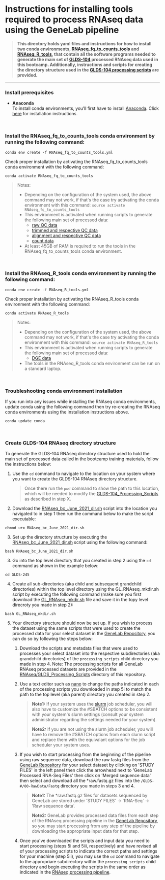 # Instructions for installing tools required to process RNAseq data using the GeneLab pipeline

> **This directory holds yaml files and instructions for how to install two conda environments, [RNAseq_fq_to_counts_tools](RNAseq_fq_to_counts_tools.yml) and [RNAseq_R_tools](RNAseq_R_tools.yml), that contain all the software programs needed to generate the main set of [GLDS-104](https://genelab-data.ndc.nasa.gov/genelab/accession/GLDS-104/) processed RNAseq data used in this bootcamp. Additionally, instructions and scripts for creating the directory structure used in the [GLDS-104 processing scripts](../GLDS-104_Processing_Scripts) are provided.**  

---

### Install prerequisites

  * **Anaconda**  
    To install conda environments, you'll first have to install [Anaconda](https://www.anaconda.com/). Click [here](https://docs.anaconda.com/anaconda/install/) for installation instructions.

<br>

### Install the **RNAseq_fq_to_counts_tools** conda environment by running the following command:

  ```
  conda env create -f RNAseq_fq_to_counts_tools.yml
  ```

  Check proper installation by activating the RNAseq_fq_to_counts_tools conda environment with the following command:
  
  ```
  conda activate RNAseq_fq_to_counts_tools
  ``` 
  
  > Notes: 
  > - Depending on the configuration of the system used, the above command may not work, if that's the case try activating the conda environment with this command:
  > `source activate RNAseq_fq_to_counts_tools`
  > - This environment is activated when running scripts to generate the following main set of processed data:
  >   - [raw QC data](../GLDS-104_Processing_Scripts/00-RawData)
  >   - [trimmed and respective QC data](../GLDS-104_Processing_Scripts/01-TG_PreProc)
  >   - [alignment and respective QC data](../GLDS-104_Processing_Scripts/02-STAR_Alignment)
  >   - [count data](../GLDS-104_Processing_Scripts/03-RSEM_Counts)
  > - At least 45GB of RAM is required to run the tools in the RNAseq_fq_to_counts_tools conda environment.

<br>

### Install the **RNAseq_R_tools** conda environment by running the following command:

  ```
  conda env create -f RNAseq_R_tools.yml
  ```

  Check proper installation by activating the RNAseq_R_tools conda environment with the following command:
  
  ```
  conda activate RNAseq_R_tools
  ``` 
  > Notes: 
  > - Depending on the configuration of the system used, the above command may not work, if that's the case try activating the conda environment with this command:
  > `source activate RNAseq_R_tools`
  > - This environment is activated when running scripts to generate the following main set of processed data:
  >   - [DGE data](../GLDS-104_Processing_Scripts/04-05-DESeq2_NormCounts_DGE)
  > - The tools in the RNAseq_R_tools conda environment can be run on a standard laptop.

<br>

### Troubleshooting conda environment installation

  If you run into any issues while installing the RNAseq conda environments, update conda using the following command then try re-creating the RNAseq conda environments using the installation instructions above.
  ```
  conda update conda
  ```

<br>

### Create GLDS-104 RNAseq directory structure

  To generate the GLDS-104 RNAseq directory structure used to hold the main set of processed data called in the bootcamp training materials, follow the instructions below:
  1. Use the `cd` command to navigate to the location on your system where you want to create the GLDS-104 RNAseq directory structure.
     > Once there run the `pwd` command to show the path to this location, which will be needed to modify the [GLDS-104_Processing_Scripts](../GLDS-104_Processing_Scripts) as described in step X.
  
  2. Download the [RNAseq_bc_June_2021_dir.sh](RNAseq_bc_June_2021_dir.sh) script into the location you navigated to in step 1 then run the command below to make the script executable:
  ```
  chmod u+x RNAseq_bc_June_2021_dir.sh
  ``` 
  
  3. Set up the directory structure by executing the [RNAseq_bc_June_2021_dir.sh](RNAseq_bc_June_2021_dir.sh) script using the following command:
  ```
  bash RNAseq_bc_June_2021_dir.sh
  ```  
  
  3. Go into the top level directory that you created in step 2 using the `cd` command as shown in the example below:
  ```
  cd GLDS-245
  ``` 
  
  4. Create all sub-directories (aka child and subsequent grandchild directories) within the top level directory using the GL_RNAseq_mkdir.sh script by executing the following command (make sure you first download the [GL_RNAseq_mkdir.sh](https://github.com/nasa/GeneLab_Data_Processing/blob/master/RNAseq/RNAseq_Tool_Install/GL_RNAseq_mkdir.sh) file and save it in the topy level direcroty you made in step 2):
  ```
  bash GL_RNAseq_mkdir.sh
  ``` 

5. Your directory structure should now be set up. If you wish to process the dataset using the same scripts that were used to create the processed data for your select dataset in the [GeneLab Repository](https://genelab-data.ndc.nasa.gov/genelab/projects), you can do so by following the steps below:  

   1. Download the scripts and metadata files that were used to processes your select dataset into the respective subdirectories (aka grandchild directories) of the `processing_scripts` child directory you made in step 4. Note: The processing scripts for all GeneLab RNAseq processed datasets are provided in the [RNAseq/GLDS_Processing_Scripts](https://github.com/nasa/GeneLab_Data_Processing/tree/master/RNAseq/GLDS_Processing_Scripts) directory of this repository.  

   2. Use a text editor such as [nano](https://www.nano-editor.org/) to change the paths indicated in each of the processing scripts you downloaded in step 5i to match the path to the top level (aka parent) directory you created in step 2.

      > **Note1:** If your system uses the [slurm](https://slurm.schedmd.com/overview.html) job scheduler, you will also have to customize the #SBATCH options to be consistent with your system's slurm settings (consult your system administrator regarding the settings needed for your system).  
      >
      > **Note2:** If you are not using the slurm job scheduler, you will have to remove the #SBATCH options from each slurm script and replace them with the equivalant options for the job scheduler your system uses.  
   
   3. If you wish to start processing from the beginning of the pipeline using raw sequence data, download the raw fastq files from the [GeneLab Repository](https://genelab-data.ndc.nasa.gov/genelab/projects) for your select dataset by clicking on 'STUDY FILES' in the left panel then click the arrowhead next to 'GeneLab Processed RNA-Seq Files' then click on 'Merged sequence data' then select and download all the *raw.fastq.gz files into the `/GLDS-#/00-RawData/Fastq` directory you made in steps 3 and 4.  
   
      > **Note1:** The *raw.fastq.gz files for datasets sequenced by GeneLab are stored under 'STUDY FILES' -> 'RNA-Seq' -> 'Raw sequence data'.  
      >
      > **Note2:** GeneLab provides processed data files from each step of the RNAseq processing pipeline in the [GeneLab Repository](https://genelab-data.ndc.nasa.gov/genelab/projects), so you may start processing from any step of the pipeline by downloading the appropriate input data for that step.  
   
   4. Once you've downloaded the scripts and input data you need to start processing (steps 5i and 5iii, respectively) and have revised all of your processing scripts to indicate the correct paths and settings for your machine (step 5ii), you may use the `cd` command to navigate to the appropriare subdirectory within the `processing_scripts` child directory and begin executing the scripts in the same order as indicated in the [RNAseq processing pipeline](https://github.com/nasa/GeneLab_Data_Processing/blob/master/RNAseq/GL-DPPD-7101-C.md).  
